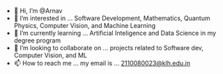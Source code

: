 - 👋 Hi, I’m @Arnav
- 👀 I’m interested in ... Software Development, Mathematics, Quantum Physics, Computer Vision, and Machine Learning
- 🌱 I’m currently learning ... Artificial Inteligence and Data Science in my degree program
- 💞️ I’m looking to collaborate on ... projects related to Software dev, Computer Vision, and ML
- 📫 How to reach me ... my email is ... 2110080023@klh.edu.in

<!---
Quokka124/Quokka124 is a ✨ special ✨ repository because its `README.md` (this file) appears on your GitHub profile.
You can click the Preview link to take a look at your changes.
--->
